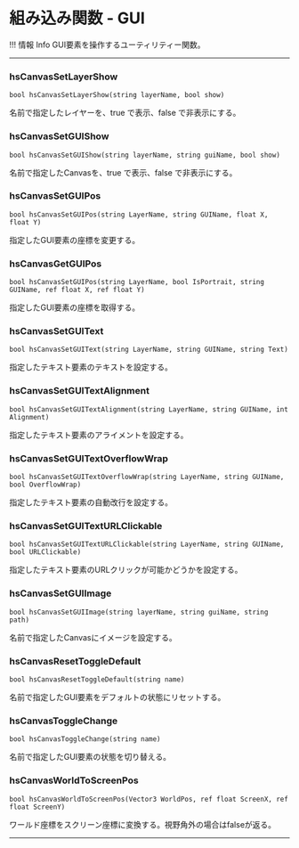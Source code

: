 
# 組み込み関数 - GUI

!!! 情報 Info
    GUI要素を操作するユーティリティー関数。


***


### hsCanvasSetLayerShow
`bool hsCanvasSetLayerShow(string layerName, bool show)`

名前で指定したレイヤーを、true で表示、false で非表示にする。


### hsCanvasSetGUIShow
`bool hsCanvasSetGUIShow(string layerName, string guiName, bool show)`

名前で指定したCanvasを、true で表示、false で非表示にする。


### hsCanvasSetGUIPos
`bool hsCanvasSetGUIPos(string LayerName, string GUIName, float X, float Y)`

指定したGUI要素の座標を変更する。


### hsCanvasGetGUIPos
`bool hsCanvasSetGUIPos(string LayerName, bool IsPortrait, string GUIName, ref float X, ref float Y)`

指定したGUI要素の座標を取得する。


### hsCanvasSetGUIText
`bool hsCanvasSetGUIText(string LayerName, string GUIName, string Text)`

指定したテキスト要素のテキストを設定する。


### hsCanvasSetGUITextAlignment
`bool hsCanvasSetGUITextAlignment(string LayerName, string GUIName, int Alignment)`

指定したテキスト要素のアライメントを設定する。


### hsCanvasSetGUITextOverflowWrap
`bool hsCanvasSetGUITextOverflowWrap(string LayerName, string GUIName, bool OverflowWrap)`

指定したテキスト要素の自動改行を設定する。



### hsCanvasSetGUITextURLClickable
`bool hsCanvasSetGUITextURLClickable(string LayerName, string GUIName, bool URLClickable)`

指定したテキスト要素のURLクリックが可能かどうかを設定する。


### hsCanvasSetGUIImage
`bool hsCanvasSetGUIImage(string layerName, string guiName, string path)`

名前で指定したCanvasにイメージを設定する。


### hsCanvasResetToggleDefault
`bool hsCanvasResetToggleDefault(string name)`

名前で指定したGUI要素をデフォルトの状態にリセットする。


### hsCanvasToggleChange
`bool hsCanvasToggleChange(string name)`

名前で指定したGUI要素の状態を切り替える。


### hsCanvasWorldToScreenPos
`bool hsCanvasWorldToScreenPos(Vector3 WorldPos, ref float ScreenX, ref float ScreenY)`

ワールド座標をスクリーン座標に変換する。視野角外の場合はfalseが返る。


***
